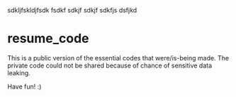 sdkljfskldjfsdk
fsdkf
sdkjf
sdkjf
sdkfjs
dsfjkd
# resume_code

This is a public version of the essential codes that were/is-being made. The private code could not be shared because of chance of sensitive data leaking.

Have fun! :)
